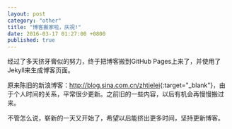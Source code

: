 ```yaml
---
layout: post
category: "other"
title: "博客搬家啦，庆祝!"
date: 2016-03-17 01:27:00 +0800
published: true
---
```

经过了多天挤牙膏似的努力，终于把博客搬到GitHub Pages上来了，并使用了Jekyll来生成博客页面。

原来陈旧的新浪博客：<http://blog.sina.com.cn/zhtielei>{:target="_blank"}，由于个人时间的关系，平常很少更新。之前旧的一些内容，以后有机会再慢慢搬过来。

<!--more-->

不管怎么说，崭新的一天又开始了，希望以后能挤出更多时间，坚持更新博客。
